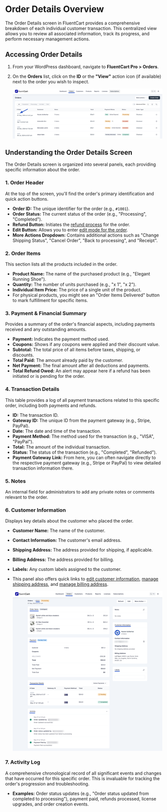  # Order Details Overview

The Order Details screen in FluentCart provides a comprehensive breakdown of each individual customer transaction. This centralized view allows you to review all associated information, track its progress, and perform necessary management actions.

## Accessing Order Details

1.  From your WordPress dashboard, navigate to **FluentCart Pro > Orders**.
2.  On the **Orders** list, click on the **ID** or the **"View"** action icon (if available) next to the order you wish to inspect.

    ![Screenshot of Order Details Page](/guide/public/images/store-management/order-3-details.png)

## Understanding the Order Details Screen

The Order Details screen is organized into several panels, each providing specific information about the order.

### 1. Order Header

At the top of the screen, you'll find the order's primary identification and quick action buttons.

* **Order ID:** The unique identifier for the order (e.g., `#1001`).
* **Order Status:** The current status of the order (e.g., "Processing", "Completed").
* **Refund Button:** Initiates the [refund process](/guide/store-management/orders-management/processing-refunds) for the order.
* **Edit Button:** Allows you to enter [edit mode for the order](/guide/store-management/orders-management/editing-existing-orders).
* **More Actions Dropdown:** Contains additional actions such as "Change Shipping Status", "Cancel Order", "Back to processing", and "Receipt".

### 2. Order Items

This section lists all the products included in the order.

* **Product Name:** The name of the purchased product (e.g., "Elegant Running Shoe").
* **Quantity:** The number of units purchased (e.g., "x 1", "x 2").
* **Individual Item Price:** The price of a single unit of the product.
* For physical products, you might see an "Order Items Delivered" button to mark fulfillment for specific items.

### 3. Payment & Financial Summary

Provides a summary of the order's financial aspects, including payments received and any outstanding amounts.

* **Payment:** Indicates the payment method used.
* **Coupons:** Shows if any coupons were applied and their discount value.
* **Subtotal:** The total price of all items before taxes, shipping, or discounts.
* **Total Paid:** The amount already paid by the customer.
* **Net Payment:** The final amount after all deductions and payments.
* **Total Refund Owed:** An alert may appear here if a refund has been initiated or is pending for the order.

### 4. Transaction Details

This table provides a log of all payment transactions related to this specific order, including both payments and refunds.

* **ID:** The transaction ID.
* **Gateway ID:** The unique ID from the payment gateway (e.g., Stripe, PayPal).
* **Date:** The date and time of the transaction.
* **Payment Method:** The method used for the transaction (e.g., "VISA", "PayPal").
* **Total:** The amount of the individual transaction.
* **Status:** The status of the transaction (e.g., "Completed", "Refunded").
* **Payment Gateway Link:** From here, you can often navigate directly to the respective payment gateway (e.g., Stripe or PayPal) to view detailed transaction information there.

### 5. Notes

An internal field for administrators to add any private notes or comments relevant to the order.

### 6. Customer Information

Displays key details about the customer who placed the order.

* **Customer Name:** The name of the customer.
* **Contact Information:** The customer's email address.
* **Shipping Address:** The address provided for shipping, if applicable.
* **Billing Address:** The address provided for billing.
* **Labels:** Any custom labels assigned to the customer.
* This panel also offers quick links to [edit customer information](/guide/store-management/customers-management/customer-details-overview#editing-customer-information), [manage shipping address](/guide/store-management/customers-management/customer-details-overview#managing-customer-addresses), and [manage billing address](/guide/store-management/customers-management/customer-details-overview#managing-customer-addresses).

    ![Screenshot of Order Details Page](/guide/public/images/store-management/order-details.png)

### 7. Activity Log

A comprehensive chronological record of all significant events and changes that have occurred for this specific order. This is invaluable for tracking the order's progression and troubleshooting.

* **Examples:** Order status updates (e.g., "Order status updated from completed to processing"), payment paid, refunds processed, license upgrades, and order creation events.

